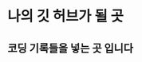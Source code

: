 나의 깃 허브가 될 곳
====================

코딩 기록들을 넣는 곳 입니다 
---------------------------


<!---
KMJ1324/KMJ1324 is a ✨ special ✨ repository because its `README.md` (this file) appears on your GitHub profile.
You can click the Preview link to take a look at your changes.
--->
